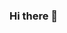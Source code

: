 ### Hi there 👋

<!--
**gokceenazdeniz/gokceenazdeniz** is a ✨ _special_ ✨ repository because its `README.md` (this file) appears on your GitHub profile.

Here are some ideas to get you started:

- 🌱 I’m currently learning ...
- 👯 I’m looking to collaborate on ...
- 🤔 I’m looking for help with ...
- [![Instagram Badge](https://img.shields.io/badge/-Instagram-C13584?style=flat-quare&labelColor=C13584&logo=instagram&logoColor=white&link=link)](www.instagram.com/gokceenazdeniz)
- 😄 Pronouns: She
- ⚡ Fun fact: ...
![Github stats 2](https://github-readme-stats.vercel.app/api?username=gokceenazdeniz&show_icons=true&theme=radical)
